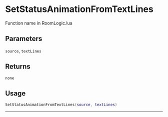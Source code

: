 # SetStatusAnimationFromTextLines
Function name in RoomLogic.lua
## Parameters
`source`, `textLines`
## Returns
`none`
## Usage
```lua
SetStatusAnimationFromTextLines(source, textLines)
```
---
